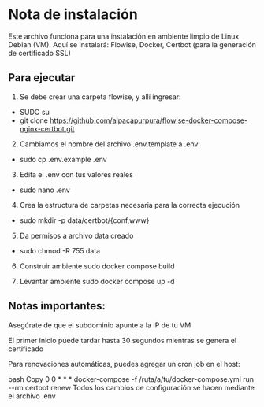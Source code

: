 # Nota de instalación

Este archivo funciona para una instalación en ambiente limpio de Linux Debian (VM). Aquí se instalará: Flowise, Docker, Certbot (para la generación de certificado SSL)

## Para ejecutar
1. Se debe crear una carpeta flowise, y allí ingresar:
- SUDO su
- git clone https://github.com/alpacapurpura/flowise-docker-compose-nginx-certbot.git

2. Cambiamos el nombre del archivo .env.template a .env:
- sudo cp .env.example .env 

3. Edita el .env con tus valores reales
- sudo nano .env

4. Crea la estructura de carpetas necesaria para la correcta ejecución
- sudo mkdir -p data/certbot/{conf,www}

5. Da permisos a archivo data creado
- sudo chmod -R 755 data

6. Construir ambiente
sudo docker compose build

7. Levantar ambiente
sudo docker compose up -d

## Notas importantes:

Asegúrate de que el subdominio apunte a la IP de tu VM

El primer inicio puede tardar hasta 30 segundos mientras se genera el certificado

Para renovaciones automáticas, puedes agregar un cron job en el host:

bash
Copy
0 0 * * * docker-compose -f /ruta/a/tu/docker-compose.yml run --rm certbot renew
Todos los cambios de configuración se hacen mediante el archivo .env